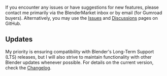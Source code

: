 If you encounter any issues or have suggestions for new features, please contact me primarily via the BlenderMarket inbox or by email (for Gumroad buyers). Alternatively, you may use the [Issues](https://github.com/roberddd/PF2B/issues) and [Discussions](https://github.com/roberddd/PF2B/discussions) pages on GitHub.


## Updates

My priority is ensuring compatibility with Blender's Long-Term Support (LTS) releases, but I will also strive to maintain functionality with other Blender updates whenever possible. For details on the current version, check the [Changelog](changelog.md).

